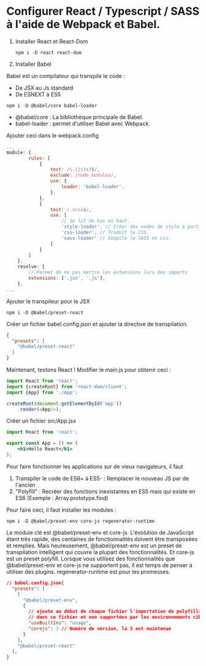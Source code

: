 # Configurer React / Typescript / SASS à l'aide de Webpack et Babel.

1. Installer React et React-Dom
   ```shell
   npm i -D react react-dom
   ```

2. Installer Babel

Babel est un compilateur qui transpile le code :
   * De JSX au Js standard
   * De ESNEXT à ES5
   ```shell
   npm i -D @babel/core babel-loader
   ```
   * @babel/core : La bibliothèque principale de Babel.
   * babel-loader : permet d'utiliser Babel avec Webpack.

Ajouter ceci dans le webpack.config
   ```js
   ...
   module: {
           rules: [
               {
                   test: /\.(js)x?$/,
                   exclude: /node_modules/,
                   use: {
                       loader: 'babel-loader',
                   },
               },
               {
                   test: /.scss$/,
                   use: [
                       // Se lit de bas en haut.
                       'style-loader', // Créer des nodes de style à partir de chaînes de caractère JS.
                       'css-loader', // Traduit le CSS.
                       'sass-loader' // Compile le SASS en css.
                   ]
               }
           ]
       },
       resolve: {
           // Permet de ne pas mettre les extensions lors des imports
           extensions: ['.jsx', '.js'],
       },
   ...
   ```
   
Ajouter le transpileur pour le JSX
   ```shell
   npm i -D @babel/preset-react
   ```
   
Créer un fichier babel.config.json et ajouter la directive de transpilation.
   ```json
   {
     "presets": [
       "@babel/preset-react"
     ]
   }
   ```

Maintenant, testons React !
Modifier le main.js pour obtenir ceci :
```js
import React from 'react';
import {createRoot} from 'react-dom/client';
import {App} from './App';

createRoot(document.getElementById('app'))
    .render(<App/>);
```
Créer un fichier src/App.jsx
```jsx
import React from 'react';

export const App = () => (
    <h1>Hello React</h1>
);
```

Pour faire fonctionner les applications sur de vieux navigateurs, il faut
   1. Transpiler le code de ES6+ à ES5- : Remplacer le nouveau JS par de l'ancien
   2. "Polyfill" : Recréer des fonctions inexistantes en ES5 mais qui existe en ES6 (Exemple : Array.prototype.find)

Pour faire ceci, il faut installer les modules :
   ```shell
   npm i -D @babel/preset-env core-js regenerator-runtime
   ```

Le module clé est @babel/preset-env et core-js. L'évolution de JavaScript étant très rapide, 
des centaines de fonctionnalités doivent être transposées et remplies. Mais heureusement, 
@babel/preset-env est un preset de transpilation intelligent qui couvre la plupart des fonctionnalités. 
Et core-js est un preset polyfill. Lorsque vous utilisez des fonctionnalités que @babel/preset-env et core-js ne supportent pas, 
il est temps de penser à utiliser des plugins. 
regenerator-runtime est pour les promesses.

```json
// babel.config.json{
  "presets": [
    [
      "@babel/preset-env",
      {
        // ajoute au début de chaque fichier l'importation de polyfills pour les fonctionnalités utilisées 
        // dans ce fichier et non supportées par les environnements cibles
        "useBuiltIns": "usage",
        "corejs": 3 // Numéro de version, la 3 est maintenue
      }
    ],
    "@babel/preset-react"
  ],
}
```

